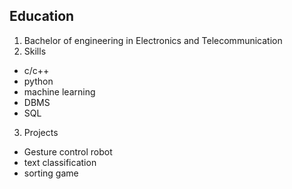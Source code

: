 ## Education
1. Bachelor of engineering in Electronics and Telecommunication
2. Skills
  * c/c++
  * python
  * machine learning 
  * DBMS 
  * SQL
3. Projects
  * Gesture control robot
  * text classification
  * sorting game
